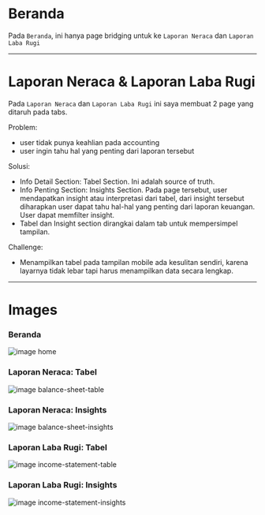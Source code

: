 # Beranda

Pada `Beranda`, ini hanya page bridging untuk ke `Laporan Neraca` dan `Laporan Laba Rugi`

---

# Laporan Neraca & Laporan Laba Rugi

Pada `Laporan Neraca` dan `Laporan Laba Rugi` ini saya membuat 2 page yang ditaruh pada tabs.

Problem:

- user tidak punya keahlian pada accounting
- user ingin tahu hal yang penting dari laporan tersebut

Solusi:

- Info Detail Section: Tabel Section. Ini adalah source of truth.
- Info Penting Section: Insights Section. Pada page tersebut, user mendapatkan insight atau interpretasi dari tabel, dari insight tersebut diharapkan user dapat tahu hal-hal yang penting dari laporan keuangan. User dapat memfilter insight.
- Tabel dan Insight section dirangkai dalam tab untuk mempersimpel tampilan.

Challenge:

- Menampilkan tabel pada tampilan mobile ada kesulitan sendiri, karena layarnya tidak lebar tapi harus menampilkan data secara lengkap.

---

# Images

### Beranda

![image home](./docs/img/home.png)

### Laporan Neraca: Tabel

![image balance-sheet-table](./docs/img/balance-sheet-table.png)

### Laporan Neraca: Insights

![image balance-sheet-insights](./docs/img/balance-sheet-insights-with-filter-open.png)

### Laporan Laba Rugi: Tabel

![image income-statement-table](./docs/img/income-statement-table.png)

### Laporan Laba Rugi: Insights

![image income-statement-insights](./docs/img/income-statement-insights-with-filter-open.png)
